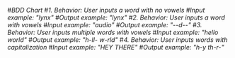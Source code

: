 #_BDD Chart_
#_1. Behavior: User inputs a word with no vowels_
#_Input example: "lynx"_
#_Output example: "lynx"_
#_2. Behavior: User inputs a word with vowels_
#_Input example: "audio"_
#_Output example: "--d--"_
#_3. Behavior: User inputs multiple words with vowels_
#_Input example: "hello world"_
#_Output example: "h-ll- w-rld"_
#_4. Behavior: User inputs words with capitalization_
#_Input example: "HEY THERE"_
#_Output example: "h-y th-r-"_
